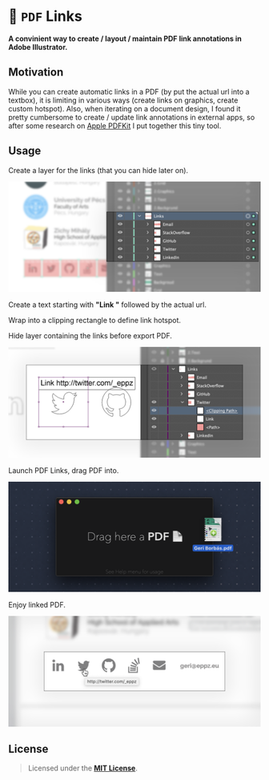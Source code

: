 # 📄 `PDF` Links

**A convinient way to create / layout / maintain PDF link annotations in Adobe Illustrator.** 

## Motivation

While you can create automatic links in a PDF (by put the actual url into a textbox), it is limiting in various ways (create links on graphics, create custom hotspot). Also, when iterating on a document design, I found it pretty cumbersome to create / update link annotations in external apps, so after some research on [Apple PDFKit](https://developer.apple.com/documentation/pdfkit) I put together this tiny tool.


## Usage

Create a layer for the links (that you can hide later on).

<img src="Documentation/PDF_Links_1.png" width="640">

Create a text starting with **"Link "** followed by the actual url.

Wrap into a clipping rectangle to define link hotspot.

Hide layer containing the links before export PDF.

<img src="Documentation/PDF_Links_2.png" width="640">

Launch PDF Links, drag PDF into.

<img src="Documentation/PDF_Links_5.png" width="640">

Enjoy linked PDF.

<img src="Documentation/PDF_Links_7.png" width="640">



## License

> Licensed under the [**MIT License**](https://en.wikipedia.org/wiki/MIT_License).
